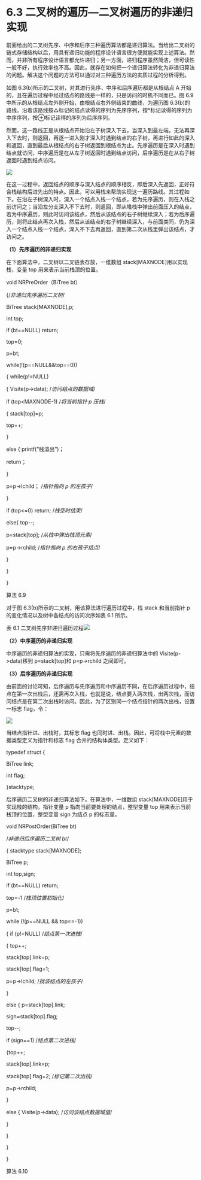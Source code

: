# 6.3 二叉树的遍历—二叉树遍历的非递归实现

前面给出的二叉树先序、中序和后序三种遍历算法都是递归算法。当给出二叉树的链式存储结构以后，用具有递归功能的程序设计语言很方便就能实现上述算法。然而，并非所有程序设计语言都允许递归；另一方面，递归程序虽然简洁，但可读性一般不好，执行效率也不高。因此，就存在如何把一个递归算法转化为非递归算法的问题。解决这个问题的方法可以通过对三种遍历方法的实质过程的分析得到。

如图 6.3(b)所示的二叉树，对其进行先序、中序和后序遍历都是从根结点 A 开始的，且在遍历过程中经过结点的路线是一样的，只是访问的时机不同而已。图 6.9 中所示的从根结点左外侧开始，由根结点右外侧结束的曲线，为遍历图 6.3(b)的路线。沿着该路线按△标记的结点读得的序列为先序序列，按*标记读得的序列为中序序列，按⊕标记读得的序列为后序序列。

然而，这一路线正是从根结点开始沿左子树深入下去，当深入到最左端，无法再深入下去时，则返回，再逐一进入刚才深入时遇到结点的右子树，再进行如此的深入和返回，直到最后从根结点的右子树返回到根结点为止。先序遍历是在深入时遇到结点就访问，中序遍历是在从左子树返回时遇到结点访问，后序遍历是在从右子树返回时遇到结点访问。

![](img/c14726954c6002c74a38a2e1e860e34a.jpg)

在这一过程中，返回结点的顺序与深入结点的顺序相反，即后深入先返回，正好符合栈结构后进先出的特点。因此，可以用栈来帮助实现这一遍历路线。其过程如下。在沿左子树深入时，深入一个结点入栈一个结点，若为先序遍历，则在入栈之前访问之；当沿左分支深入不下去时，则返回，即从堆栈中弹出前面压入的结点，若为中序遍历，则此时访问该结点，然后从该结点的右子树继续深入；若为后序遍历，则将此结点再次入栈，然后从该结点的右子树继续深入，与前面类同，仍为深入一个结点入栈一个结点，深入不下去再返回，直到第二次从栈里弹出该结点，才访问之。

**（1）先序遍历的非递归实现**

在下面算法中，二叉树以二叉链表存放，一维数组 stack[MAXNODE]用以实现栈，变量 top 用来表示当前栈顶的位置。

void NRPreOrder（BiTree bt）

{/*非递归先序遍历二叉树*/

BiTree stack[MAXNODE],p;

int top;

if (bt==NULL) return;

top=0;

p=bt;

while(!(p==NULL&&top==0))

{ while(p!=NULL)

{ Visite(p->data); /*访问结点的数据域*/

if (top<MAXNODE-1) /*将当前指针 p 压栈*/

{ stack[top]=p;

top++;

}

else { printf(“栈溢出”)；

return；

}

p=p->lchild； /*指针指向 p 的左孩子*/

}

if (top<=0) return; /*栈空时结束*/

else{ top--;

p=stack[top]; /*从栈中弹出栈顶元素*/

p=p->rchild; /*指针指向 p 的右孩子结点*/

}

}

}

算法 6.9

对于图 6.3(b)所示的二叉树，用该算法进行遍历过程中，栈 stack 和当前指针 p 的变化情况以及树中各结点的访问次序如表 6.1 所示。

表 6.1 二叉树先序非递归遍历过程![](img/754c32f88385c52493b0b1f6a0712548.jpg)

**（2）中序遍历的非递归实现**

中序遍历的非递归算法的实现，只需将先序遍历的非递归算法中的 Visite(p->data)移到 p=stack[top]和 p=p->rchild 之间即可。

**（3）后序遍历的非递归实现**

由前面的讨论可知，后序遍历与先序遍历和中序遍历不同，在后序遍历过程中，结点在第一次出栈后，还需再次入栈，也就是说，结点要入两次栈，出两次栈，而访问结点是在第二次出栈时访问。因此，为了区别同一个结点指针的两次出栈，设置一标志 flag，令：

![](img/7d514f082a9d2a039855dbcf79fbc969.jpg)

当结点指针进、出栈时，其标志 flag 也同时进、出栈。因此，可将栈中元素的数据类型定义为指针和标志 flag 合并的结构体类型。定义如下：

typedef struct {

BiTree link;

int flag;

}stacktype;

后序遍历二叉树的非递归算法如下。在算法中，一维数组 stack[MAXNODE]用于实现栈的结构，指针变量 p 指向当前要处理的结点，整型变量 top 用来表示当前栈顶的位置，整型变量 sign 为结点 p 的标志量。

void NRPostOrder(BiTree bt)

/*非递归后序遍历二叉树 bt*/

{ stacktype stack[MAXNODE];

BiTree p;

int top,sign;

if (bt==NULL) return;

top=-1 /*栈顶位置初始化*/

p=bt;

while (!(p==NULL && top==-1))

{ if (p!=NULL) /*结点第一次进栈*/

{ top++;

stack[top].link=p;

stack[top].flag=1;

p=p->lchild; /*找该结点的左孩子*/

}

else { p=stack[top].link;

sign=stack[top].flag;

top--;

if (sign==1) /*结点第二次进栈*/

{top++;

stack[top].link=p;

stack[top].flag=2; /*标记第二次出栈*/

p=p->rchild;

}

else { Visite(p->data); /*访问该结点数据域值*/

}

}

}

}

算法 6.10